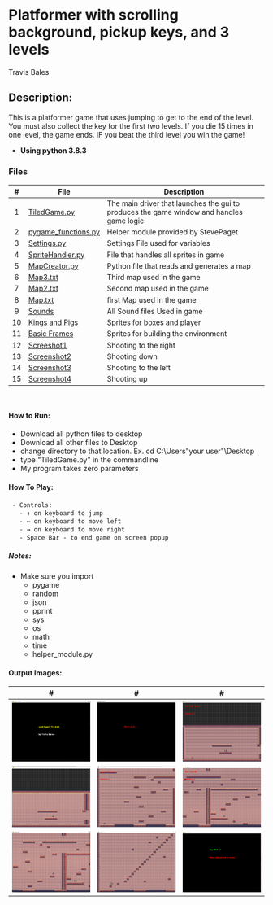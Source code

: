 # Platformer with scrolling background, pickup keys, and 3 levels
Travis Bales

## Description:
This is a platformer game that uses jumping to get to the end of the level. You must also collect the key for the first two levels.
If you die 15 times in one level, the game ends. IF you beat the third level you win the game!
<br>
- **Using python 3.8.3**

### Files

|   #   | File            | Description                                        |
| :---: | --------------- | -------------------------------------------------- |
|1| [TiledGame.py](https://github.com/travisbales2304/4443-2D-PyGame-Bales/blob/master/Assignments/P02/TiledGame.py) |The main driver that launches the gui to produces the game window and handles game logic|
|2|[pygame_functions.py](https://github.com/travisbales2304/4443-2D-PyGame-Bales/blob/master/Assignments/P02/pygame_functions.py)|Helper module provided by StevePaget |
|3|[Settings.py](https://github.com/travisbales2304/4443-2D-PyGame-Bales/blob/master/Assignments/P02/settings.py)|Settings File used for variables|
|4|[SpriteHandler.py](https://github.com/travisbales2304/4443-2D-PyGame-Bales/blob/master/Assignments/P02/SpriteHandler.py)|File that handles all sprites in game|
|5|[MapCreator.py](https://github.com/travisbales2304/4443-2D-PyGame-Bales/blob/master/Assignments/P02/MapCreator.py)|Python file that reads and generates a map|
|6|[Map3.txt](https://github.com/travisbales2304/4443-2D-PyGame-Bales/blob/master/Assignments/P02/Map3.txt)|Third map used in the game|
|7|[Map2.txt](https://github.com/travisbales2304/4443-2D-PyGame-Bales/blob/master/Assignments/P02/Map2.txt)|Second map used in the game|
|8|[Map.txt](https://github.com/travisbales2304/4443-2D-PyGame-Bales/blob/master/Assignments/P02/Map.txt)|first Map used in the game|
|9|[Sounds](https://github.com/travisbales2304/4443-2D-PyGame-Bales/tree/master/Assignments/P02/Sounds)|All Sound files Used in game|
|10|[Kings and Pigs](https://github.com/travisbales2304/4443-2D-PyGame-Bales/tree/master/Assignments/P02/Kings%20and%20Pigs/Sprites)|Sprites for boxes and player|
|11|[Basic Frames](https://github.com/travisbales2304/4443-2D-PyGame-Bales/tree/master/Assignments/P02/BasicFrames)|Sprites for building the environment|
|12|[Screeshot1](https://github.com/travisbales2304/4443-2D-PyGame-Bales/blob/master/Assignments/P1.04/shot1.png)|Shooting to the right |
|13|[Screenshot2](https://github.com/travisbales2304/4443-2D-PyGame-Bales/blob/master/Assignments/P1.04/shot2.png)|Shooting down|
|14|[Screenshot3](https://github.com/travisbales2304/4443-2D-PyGame-Bales/blob/master/Assignments/P1.04/shot3.png)|Shooting to the left|
|15|[Screenshot4](https://github.com/travisbales2304/4443-2D-PyGame-Bales/blob/master/Assignments/P1.04/shot4.png)|Shooting up|
<br>


#### How to Run:
  - Download all python files to desktop
  - Download all other files to Desktop
  - change directory to that location. Ex. cd C:\Users\"your user"\Desktop
  - type "TiledGame.py" in the commandline
  - My program takes zero parameters
 #### How To Play:
     - Controls:
       - ↑ on keyboard to jump
       - ← on keyboard to move left
       - → on keyboard to move right
       - Space Bar - to end game on screen popup
  
##### Notes:
  - Make sure you import
    - pygame
    - random
    - json
    - pprint
    - sys
    - os
    - math
    - time
    - helper_module.py
    
   #### Output Images:
   |#|#|#|
   |:--:|---|---|
   |<img src="Screenshot0.png" width="400">|<img src="Screenshot1.png" width="400">|<img src="Screenshot2.png" width="400">|
   |<img src="Screenshot3.png" width="400">|<img src="Screenshot4.png" width="400">|<img src="Screenshot5.png" width="400">|
   |<img src="Screenshot6.png" width="400">|<img src="Screenshot7.png" width="400">|<img src="Screenshot8.png" width="400">|
 

